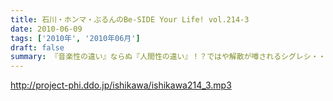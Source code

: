 ```yaml
---
title: 石川・ホンマ・ぶるんのBe-SIDE Your Life! vol.214-3
date: 2010-06-09
tags: ['2010年', '2010年06月']
draft: false
summary: 『音楽性の違い』ならぬ『人間性の違い』！？ではや解散が噂されるシグレシ・・・二本目でちょっと流れたアノ音に関しての感想はちびっとでもいいから待っているようです。NAMAE
---
```


http://project-phi.ddo.jp/ishikawa/ishikawa214_3.mp3
